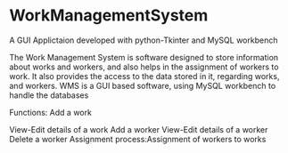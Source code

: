 # WorkManagementSystem
A GUI Applictaion developed with python-Tkinter and MySQL workbench

The Work Management System is software designed to store information about works and workers, and also helps in the assignment of workers to work. It also provides the access to the data stored in it, regarding works, and workers. WMS is a GUI based software, using MySQL workbench to handle the databases

Functions:
Add a work

View-Edit details of a work
Add a worker
View-Edit details of a worker
Delete  a worker
Assignment process:Assignment of workers to works
